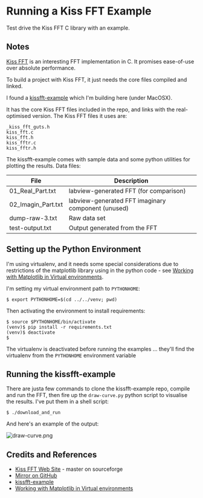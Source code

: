 # Running a Kiss FFT Example

Test drive the Kiss FFT C library with an example.


## Notes

[Kiss FFT](http://sourceforge.net/projects/kissfft/) is an interesting FFT implementation in C.
It promises ease-of-use over absolute performance.

To build a project with Kiss FFT, it just needs the core files compiled and linked.

I found a [kissfft-example](https://github.com/crazyleen/kissfft-example) which I'm building here (under MacOSX).

It has the core Kiss FFT files included in the repo, and links with the real-optimised version.
The Kiss FFT files it uses are:

```
_kiss_fft_guts.h
kiss_fft.c
kiss_fft.h
kiss_fftr.c
kiss_fftr.h
```

The kissfft-example comes with sample data and some python utilities for plotting the results.
Data files:

| File               | Description                                        |
|--------------------|----------------------------------------------------|
| 01_Real_Part.txt   | labview-generated FFT (for comparison)             |
| 02_Imagin_Part.txt | labview-generated FFT imaginary component (unused) |
| dump-raw-3.txt     | Raw data set                                       |
| test-output.txt    | Output generated from the FFT                      |


## Setting up the Python Environment

I'm using virtualenv, and it needs some special considerations due to restrictions of the matplotlib library
using in the python code - see [Working with Matplotlib in Virtual environments](http://matplotlib.org/faq/virtualenv_faq.html).

I'm setting my virtual environment path to `PYTHONHOME`:

```
$ export PYTHONHOME=$(cd ../../venv; pwd)
```

Then activating the environment to install requirements:
```
$ source $PYTHONHOME/bin/activate
(venv)$ pip install -r requirements.txt
(venv)$ deactivate
$
```

The virtualenv is deactivated before running the examples ... they'll find the virtualenv from the `PYTHONHOME` environment variable

## Running the kissfft-example

There are justa few commands to clone the kissfft-example repo, compile and run the FFT, then fire up the `draw-curve.py` python
script to visualise the results. I've put them in a shell script:

```
$ ./download_and_run
```

And here's an example of the output:

![draw-curve.png](./assets/draw-curve.png?raw=true)

## Credits and References
* [Kiss FFT Web Site](http://sourceforge.net/projects/kissfft/) - master on sourceforge
* [Mirror on GitHub](https://github.com/itdaniher/kissfft)
* [kissfft-example](https://github.com/crazyleen/kissfft-example)
* [Working with Matplotlib in Virtual environments](http://matplotlib.org/faq/virtualenv_faq.html)
